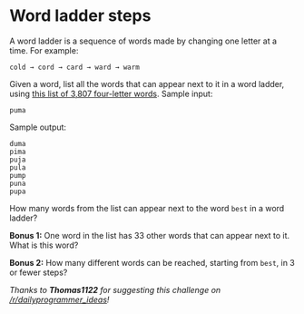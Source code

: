 # Word ladder steps
<div class="md"><p>A word ladder is a sequence of words made by changing one letter at a time. For example:</p>
<pre><code>cold → cord → card → ward → warm
</code></pre>
<p>Given a word, list all the words that can appear next to it in a word ladder, using <a href="http://pastebin.com/zY4Xt7iB">this list of 3,807 four-letter words</a>. Sample input:</p>
<pre><code>puma
</code></pre>
<p>Sample output:</p>
<pre><code>duma
pima
puja
pula
pump
puna
pupa
</code></pre>
<p>How many words from the list can appear next to the word <code>best</code> in a word ladder?</p>
<p><strong>Bonus 1:</strong> One word in the list has 33 other words that can appear next to it. What is this word? </p>
<p><strong>Bonus 2:</strong> How many different words can be reached, starting from <code>best</code>, in 3 or fewer steps?</p>
<p><em>Thanks to <strong>Thomas1122</strong> for suggesting this challenge on <a href="/r/dailyprogrammer_ideas">/r/dailyprogrammer_ideas</a>!</em></p>
</div>
